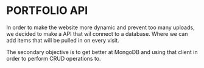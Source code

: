 # PORTFOLIO API

In order to make the website more dynamic and prevent too many uploads, we decided to make a API that wil connect to a database. Where we can add items that will be pulled in on every visit.

The secondary objective is to get better at MongoDB and using that client in order to perform CRUD operations to.

